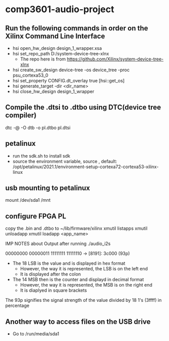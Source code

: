 # comp3601-audio-project
## Run the following commands in order on the Xilinx Command Line Interface
- hsi open_hw_design design_1_wrapper.xsa
- hsi set_repo_path D:/system-device-tree-xlnx
    - The repo here is from https://github.com/Xilinx/system-device-tree-xlnx
- hsi create_sw_design device-tree -os device_tree -proc psu_cortexa53_0
- hsi set_property CONFIG.dt_overlay true [hsi::get_os]
- hsi generate_target -dir <dir_name>
- hsi close_hw_design design_1_wrapper

## Compile the .dtsi to .dtbo using DTC(device tree compiler)
dtc -@ -O dtb -o pl.dtbo pl.dtsi


## petalinux
- run the sdk.sh to install sdk
- source the environment variable, source <path-to-env>, default: /opt/petalinux/2021.1/environment-setup-cortexa72-cortexa53-xilinx-linux 

## usb mounting to petalinux
mount /dev/sda1 /mnt


## configure FPGA PL
copy the .bin and .dtbo to ~/lib/firmware/xilinx
xmutil listapps
xmutil unloadapp
xmutil loadapp <app_name>

IMP NOTES about Output after running ./audio_i2s

00000000 00000011 11111111 11111110  -> [8191]: 3c000 (93p)

- The 18 LSB is the value and is displayed in hex format
    - However, the way it is represented, the LSB is on the left end
    -  It is displayed after the colon
- The 14 MSB then is the counter and displayd in decimal format
    -  However, the way it is represented, the MSB is on the right end
    - It is diaplyed in square brackets
    
 The 93p signifies the signal strength of the value divided by 18 1's (3ffff) in percentage 
 
 ## Another way to access files on the USB drive
 - Go to /run/media/sda1
